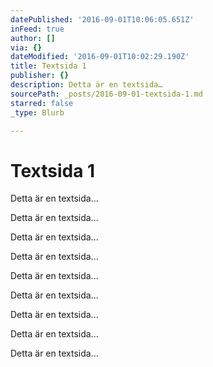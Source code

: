 ```yaml
---
datePublished: '2016-09-01T10:06:05.651Z'
inFeed: true
author: []
via: {}
dateModified: '2016-09-01T10:02:29.190Z'
title: Textsida 1
publisher: {}
description: Detta är en textsida…
sourcePath: _posts/2016-09-01-textsida-1.md
starred: false
_type: Blurb

---
```

# Textsida 1

Detta är en textsida...

Detta är en textsida...

Detta är en textsida...

Detta är en textsida...

Detta är en textsida...

Detta är en textsida...

Detta är en textsida...

Detta är en textsida...

Detta är en textsida...